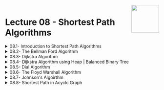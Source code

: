 <img align="right" width="90" height="90" src="https://github.com/cs-MohamedAyman/Computer-Science-Textbooks/blob/master/logos/algorithms.jpg">

# Lecture 08 - Shortest Path Algorithms

<details>
	<summary>08.1- Introduction to Shortest Path Algorithms</summary>

</details>

<details>
	<summary>08.2- The Bellman Ford Algorithm</summary>

</details>

<details>
	<summary>08.3- Dijkstra Algorithm</summary>

</details>

<details>
	<summary>08.4- Dijkstra Algorithm using Heap | Balanced Binary Tree</summary>

</details>

<details>
	<summary>08.5- Dial Algorithm</summary>

</details>

<details>
	<summary>08.6- The Floyd Warshall Algorithm</summary>

</details>

<details>
	<summary>08.7- Johnson's Algoirthm</summary>

</details>

<details>
	<summary>08.8- Shortest Path in Acyclc Graph</summary>

</details>
